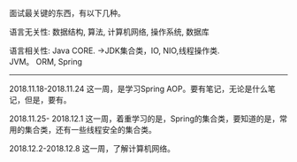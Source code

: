 面试最关键的东西，有以下几种。

语言无关性:
数据结构, 算法, 计算机网络, 操作系统, 数据库


语言相关性:
Java CORE. ->JDK集合类，IO, NIO,线程操作类.   
JVM。
ORM, Spring



----
2018.11.18-2018.11.24
这一周，是学习Spring AOP。要有笔记，无论是什么笔记，但是，要有。

2018.11.25- 2018.12.1
这一周，着重学习的是，Spring的集合类，要知道的是，常用的集合类，还有一些线程安全的集合类。

2018.12.2-2018.12.8
这一周，了解计算机网络。
